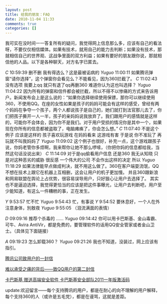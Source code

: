 ```yaml
---
layout: post
title: 给我的朋友：FAQ
date: 2010-11-04 11:33
comments: true
categories: []
---
```

我可实在没时间一一答复所有的疑问，我觉得网上信息那么多，应该有自己的看法呀，不要仅仅相信媒体。如果有技术，就用自己的能力去判断；如果没有技术，那就相信自己的世界观、这战争里面的双方利益；如果有要好的朋友跟你说，那就相信他的人品。以下是各种聊天，对方名字已匿去。



<em>C</em> 10:59:39
删不删 我有得选么？这是最被诟病的
<em> Yuguo</em> 11:00:11
如果腾讯弹窗“请你选择”，这个弹窗你会看见么？不能看见，因为360拦截了。
<em> C </em> 11:02:43
没有选项 我要上qq 就只有退了qq再删360 难道你认为这也叫选择？
<em> Yuguo</em> 11:04:22
因为所有的弹窗和信件都会被拦截，所以不得不以惨痛的方式来告诉用户。新闻发布会上是这么说的：“如果你选择继续使用保镖，那你可以继续使用360，不使用QQ。在座的女性如果是孩子的妈妈可能会有这样的感受，曾经有两个妈妈在争夺一个孩子，两个人都说孩子是自己的，她们就打到法官那儿去了，你们把孩子撕开一人一半，孩子的亲妈妈说我放弃了。我们跟用户的感情就是这样的，可能你不会体会，因为你不是我们。对于用户受损的情况你是其中一个，如果现在你所有的信息都被盗取了，电脑瘫痪了，你会怎么想。”
<em> C</em> 11:07:40
不是这个例子 应该是这样的 孩子喜欢玩游戏 在妈妈看来 这游戏有害 于是说 你不准玩了 再玩就不叫我妈妈了
<em> Yuguo</em> 11:09:02
这个例子也很好，补充一点，这个游戏跟孩子说，你妈老管你多烦啊，我来帮你让她不那么啰嗦，（你把你妈的信息都给我，当然这句话没说出来）
<em> C</em> 11:14:09
对于是qq偷看用户信息 还是360 我无从知晓 只是对这种恶劣的威胁 很反感 一个伟大的公司 不会作出这样的决定 所以
<em> Yuguo</em> 11:18:29
如果法律能早点做成判决，就不用这么做了。360在客户端耍流氓，QQ不想在技术上跟它在机器上互相删，这会让用户的机子更加慢。
并且360跟新浪和网易联盟在舆论上占优势，很容易误导用户，只好狠心让用户去选择了。
其实也不是逼迫选择，我觉得更恰当的应该是把这件事曝光，让用户去判断吧，用户至少能知道，有这么一件糟糕的事，正在发生。

<em>Y</em> 9:53:57
忙不忙
<em> Yugu</em>o  9:54:43
忙，有事说
<em> Y</em> 9:54:52
要休息好，一个人在外注意身体，別敖夜
<em> Yuguo</em> 9:55:05
（泪流满面的表情）

<em>D</em> 09:09:16
推荐个杀毒的 ……
<em> Yuguo</em> 09:14:42
你可以用卡巴斯基、金山毒霸、可牛、Avira AntiVir，都是免费的，要管理软件的话用QQ安全管家或者金山卫士。（具体见下面链接）

<em>A</em> 09:19:23
怎么卸载360？
<em> Yuguo</em> 09:21:26
我也不知道，没装过，网上应该有指引。

<a href="http://im.qq.com/qq.shtml">腾讯公司致用户的一封信</a>

<a href="http://news.qq.com/a/20101104/000423.htm">难以承受之痛的背后——致QQ用户的第二封信</a>

<a href="http://song.kaba365.com/">卡巴斯基 赠送高端安全软件 卡巴斯基安全部队2011一年版激活码</a>

update:欢迎留言——每个支持腾讯的用户，都是在耐心的向不理解的用户解释，每个支持360的人（或许是五毛党），都是在谩骂，这就是差距。
